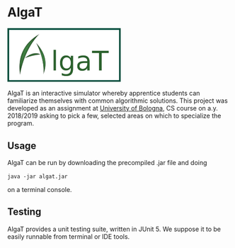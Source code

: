 # AlgaT

<img alt="AlgaT Logo" src="src/main/resources/res/static/logo.png" width="256" />

AlgaT is an interactive simulator whereby apprentice students can familiarize
themselves with common algorithmic solutions. This project was developed as an
assignment at [University of Bologna](https://www.unibo.it/en/), CS course on
a.y. 2018/2019 asking to pick a few, selected areas on which to specialize the
program.


## Usage
AlgaT can be run by downloading the precompiled .jar file and doing

```
java -jar algat.jar
```

on a terminal console.

## Testing
AlgaT provides a unit testing suite, written in JUnit 5. We suppose it to be
easily runnable from terminal or IDE tools.

[logo]: src/res/static/logo-medium.png "Logo"
